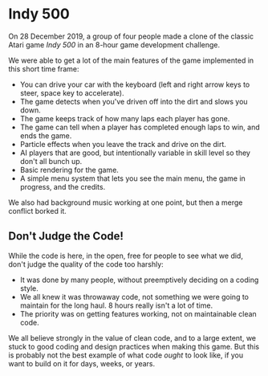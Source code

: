 # Indy 500

On 28 December 2019, a group of four people made a clone of the classic Atari game _Indy 500_ in an 8-hour game development challenge.

We were able to get a lot of the main features of the game implemented in this short time frame:

* You can drive your car with the keyboard (left and right arrow keys to steer, space key to accelerate).
* The game detects when you've driven off into the dirt and slows you down.
* The game keeps track of how many laps each player has gone.
* The game can tell when a player has completed enough laps to win, and ends the game.
* Particle effects when you leave the track and drive on the dirt.
* AI players that are good, but intentionally variable in skill level so they don't all bunch up.
* Basic rendering for the game.
* A simple menu system that lets you see the main menu, the game in progress, and the credits.

We also had background music working at one point, but then a merge conflict borked it.

## Don't Judge the Code!

While the code is here, in the open, free for people to see what we did, don't judge the quality of the code too harshly:

* It was done by many people, without preemptively deciding on a coding style.
* We all knew it was throwaway code, not something we were going to maintain for the long haul. 8 hours really isn't a lot of time.
* The priority was on getting features working, not on maintainable clean code.

We all believe strongly in the value of clean code, and to a large extent, we stuck to good coding and design practices when making this game.
But this is probably not the best example of what code _ought_ to look like, if you want to build on it for days, weeks, or years.
